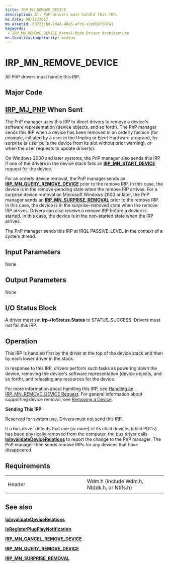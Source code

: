 ```yaml
---
title: IRP_MN_REMOVE_DEVICE
description: All PnP drivers must handle this IRP.
ms.date: 08/12/2017
ms.assetid: 0d733cbd-2da8-48a5-afc6-e1e6b8f507a1
keywords:
 - IRP_MN_REMOVE_DEVICE Kernel-Mode Driver Architecture
ms.localizationpriority: medium
---
```


# IRP\_MN\_REMOVE\_DEVICE


All PnP drivers must handle this IRP.

Major Code
----------

[**IRP\_MJ\_PNP**](irp-mj-pnp.md)
When Sent
---------

The PnP manager uses this IRP to direct drivers to remove a device's software representation (device objects, and so forth). The PnP manager sends this IRP when a device has been removed in an orderly fashion (for example, initiated by a user in the Unplug or Eject Hardware program), by surprise (a user pulls the device from its slot without prior warning), or when the user requests to update driver(s).

On Windows 2000 and later systems, the PnP manager also sends this IRP if one of the drivers in the device stack fails an [**IRP\_MN\_START\_DEVICE**](irp-mn-start-device.md) request for the device.

For an orderly device removal, the PnP manager sends an [**IRP\_MN\_QUERY\_REMOVE\_DEVICE**](irp-mn-query-remove-device.md) prior to the remove IRP. In this case, the device is in the remove-pending state when the remove IRP arrives. For a surprise device removal on Microsoft Windows 2000 or later, the PnP manager sends an [**IRP\_MN\_SURPRISE\_REMOVAL**](irp-mn-surprise-removal.md) prior to the remove IRP. In this case, the device is in the surprise-removed state when the remove IRP arrives. Drivers can also receive a remove IRP before a device is started. In this case, the device is in the non-started state when the IRP arrives.

The PnP manager sends this IRP at IRQL PASSIVE\_LEVEL in the context of a system thread.

## Input Parameters


None

## Output Parameters


None

## I/O Status Block


A driver must set **Irp-&gt;IoStatus.Status** to STATUS\_SUCCESS. Drivers must not fail this IRP.

Operation
---------

This IRP is handled first by the driver at the top of the device stack and then by each lower driver in the stack.

In response to this IRP, drivers perform such tasks as powering down the device, removing the device's software representation (device objects, and so forth), and releasing any resources for the device.

For more information about handling this IRP, see [Handling an IRP\_MN\_REMOVE\_DEVICE Request](https://docs.microsoft.com/windows-hardware/drivers/kernel/handling-an-irp-mn-remove-device-request). For general information about supporting device removal, see [Removing a Device](https://docs.microsoft.com/windows-hardware/drivers/kernel/removing-a-device).

**Sending This IRP**

Reserved for system use. Drivers must not send this IRP.

If a bus driver detects that one (or more) of its child devices (child PDOs) has been physically removed from the computer, the bus driver calls [**IoInvalidateDeviceRelations**](https://docs.microsoft.com/windows-hardware/drivers/ddi/wdm/nf-wdm-ioinvalidatedevicerelations) to report the change to the PnP manager. The PnP manager then sends remove IRPs for any devices that have disappeared.

Requirements
------------

<table>
<colgroup>
<col width="50%" />
<col width="50%" />
</colgroup>
<tbody>
<tr class="odd">
<td><p>Header</p></td>
<td>Wdm.h (include Wdm.h, Ntddk.h, or Ntifs.h)</td>
</tr>
</tbody>
</table>

## See also


[**IoInvalidateDeviceRelations**](https://docs.microsoft.com/windows-hardware/drivers/ddi/wdm/nf-wdm-ioinvalidatedevicerelations)

[**IoRegisterPlugPlayNotification**](https://docs.microsoft.com/windows-hardware/drivers/ddi/wdm/nf-wdm-ioregisterplugplaynotification)

[**IRP\_MN\_CANCEL\_REMOVE\_DEVICE**](irp-mn-cancel-remove-device.md)

[**IRP\_MN\_QUERY\_REMOVE\_DEVICE**](irp-mn-query-remove-device.md)

[**IRP\_MN\_SURPRISE\_REMOVAL**](irp-mn-surprise-removal.md)

 

 




